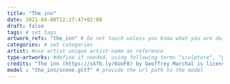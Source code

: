 ```yaml
---
title: "The inn"
date: 2021-04-08T12:27:47+02:00
draft: false
tags: # set tags
artwork_refs: "the_inn" # Do not touch unless you know what you are doing
categories: # set categories
artist: #use artist unique artist-name as reference
type-artworks: #define if needed, using following terms "sculpture", "painting", "mixed-media"
credits: "The inn (https://skfb.ly/6UxF8) by Geoffrey Marchal is licensed under Creative Commons Attribution-NonCommercial (http://creativecommons.org/licenses/by-nc/4.0/)." # add credits if required
model : "the_inn/scene.gltf" # provide the url path to the model
---
```

